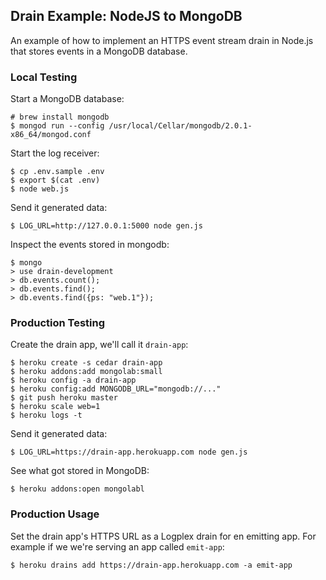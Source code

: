 ## Drain Example: NodeJS to MongoDB

An example of how to implement an HTTPS event stream drain in Node.js that stores events in a MongoDB database.


### Local Testing

Start a MongoDB database:

    # brew install mongodb
    $ mongod run --config /usr/local/Cellar/mongodb/2.0.1-x86_64/mongod.conf

Start the log receiver:

    $ cp .env.sample .env
    $ export $(cat .env)
    $ node web.js

Send it generated data:

    $ LOG_URL=http://127.0.0.1:5000 node gen.js

Inspect the events stored in mongodb:

    $ mongo
    > use drain-development
    > db.events.count();
    > db.events.find();
    > db.events.find({ps: "web.1"});

### Production Testing

Create the drain app, we'll call it `drain-app`:

    $ heroku create -s cedar drain-app
    $ heroku addons:add mongolab:small
    $ heroku config -a drain-app
    $ heroku config:add MONGODB_URL="mongodb://..."
    $ git push heroku master
    $ heroku scale web=1
    $ heroku logs -t

Send it generated data:

    $ LOG_URL=https://drain-app.herokuapp.com node gen.js

See what got stored in MongoDB:

    $ heroku addons:open mongolabl


### Production Usage

Set the drain app's HTTPS URL as a Logplex drain for en emitting app. For example if we we're serving an app called `emit-app`:

    $ heroku drains add https://drain-app.herokuapp.com -a emit-app
